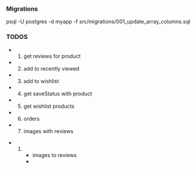 ### Migrations

psql -U postgres -d myapp -f src/migrations/001_update_array_columns.sql

### TODOS

- 1. get reviews for product
- 2. add to recently viewed
- 3. add to wishlist
- 4. get saveStatus with product
- 5. get wishlist products
- 6. orders
- 7. images with reviews

<!-- -------------- -->

- 1.  - images to reviews
      -
